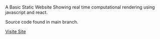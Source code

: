 A Basic Static Website Showing real time computational rendering using javascript and react.

Source code found in main branch. 

[Visite Site](https://dreigannadoit.github.io/react_compound_interest_app/)
